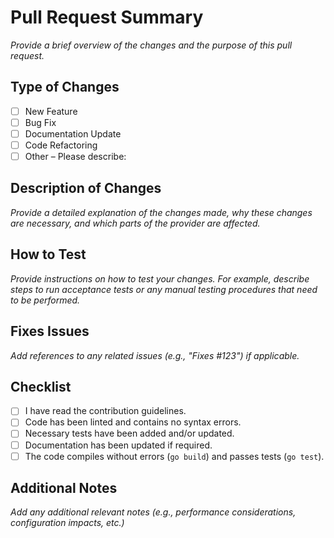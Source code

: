 # Pull Request Summary

_Provide a brief overview of the changes and the purpose of this pull request._

## Type of Changes

- [ ] New Feature
- [ ] Bug Fix
- [ ] Documentation Update
- [ ] Code Refactoring
- [ ] Other – Please describe:

## Description of Changes

_Provide a detailed explanation of the changes made, why these changes are necessary, and which parts of the provider are affected._

## How to Test

_Provide instructions on how to test your changes. For example, describe steps to run acceptance tests or any manual testing procedures that need to be performed._

## Fixes Issues

_Add references to any related issues (e.g., "Fixes #123") if applicable._

## Checklist

- [ ] I have read the contribution guidelines.
- [ ] Code has been linted and contains no syntax errors.
- [ ] Necessary tests have been added and/or updated.
- [ ] Documentation has been updated if required.
- [ ] The code compiles without errors (`go build`) and passes tests (`go test`).

## Additional Notes

_Add any additional relevant notes (e.g., performance considerations, configuration impacts, etc.)_
